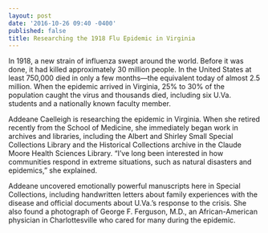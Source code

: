 ```yaml
---
layout: post
date: '2016-10-26 09:40 -0400'
published: false
title: Researching the 1918 Flu Epidemic in Virginia
---
```

In 1918, a new strain of influenza swept around the world. Before it was done, it had killed approximately 30 million people. In the United States at least 750,000 died in only a few months—the equivalent today of almost 2.5 million.  When the epidemic arrived in Virginia, 25% to 30% of the population caught the virus and thousands died, including six U.Va. students and a nationally known faculty member.

Addeane Caelleigh is researching the epidemic in Virginia.  When she retired recently from the School of Medicine, she immediately began work in archives and libraries, including the Albert and Shirley Small Special Collections Library and the Historical Collections archive in the Claude Moore Health Sciences Library.  “I’ve long been interested in how communities respond in extreme situations, such as natural disasters and epidemics,” she explained.

Addeane uncovered emotionally powerful manuscripts here in Special Collections, including handwritten letters about family experiences with the disease and official documents about U.Va.’s response to the crisis. She also found a photograph of George F. Ferguson, M.D., an African-American physician in Charlottesville who cared for many during the epidemic.